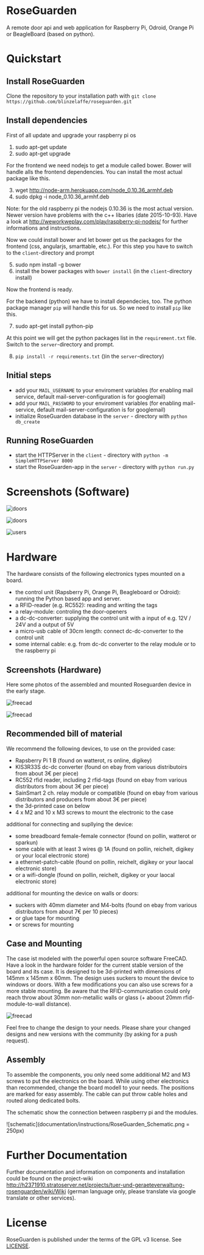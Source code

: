 RoseGuarden
===========

A remote door api and web application for Raspberry Pi, Odroid, Orange Pi or BeagleBoard (based on python).

Quickstart
==========


Install RoseGuarden
-------------------

Clone the repository to your installation path with `git clone https://github.com/blinzelaffe/roseguarden.git`

Install dependencies
--------------------

First of all update and upgrade your raspberry pi os

1. sudo apt-get update
2. sudo apt-get upgrade

For the frontend we need nodejs to get a module called bower. Bower will handle alls the frontend dependencies.
You can install the most actual package like this.

3. wget http://node-arm.herokuapp.com/node_0.10.36_armhf.deb
4. sudo dpkg -i node_0.10.36_armhf.deb

Note: for the old raspberry pi the nodejs 0.10.36 is the most actual version. Newer version have problems with the c++ libaries (date 2015-10-93).
Have a look at http://weworkweplay.com/play/raspberry-pi-nodejs/ for further informations and instructions.

Now we could install bower and let bower get us the packages for the frontend (css, angularjs, smarttable, etc.).
For this step you have to switch to the `client`-directory and prompt

5. sudo npm install -g bower
6. install the bower packages with `bower install` (in the `client`-directory install)

Now the frontend is ready.

For the backend (python) we have to install dependecies, too.
The python package manager `pip` will handle this for us. So we need to install `pip` like this.

7. sudo apt-get install python-pip

At this point we will get the python packages list in the `requirement.txt` file.
Switch to the `server`-directory and prompt.

8. `pip install -r requirements.txt` ()in the `server`-directory)


Initial steps
-------------

- add your `MAIL_USERNAME` to your enviroment variables (for enabling mail service, default mail-server-configuration is for googlemail)
- add your `MAIL_PASSWORD` to your enviroment variables (for enabling mail-service, default mail-server-configuration is for googlemail)
- initialize RoseGuarden database in the `server` - directory with `python db_create`


Running RoseGuarden
-------------------

- start the HTTPServer in the `client` - directory with  `python -m SimpleHTTPServer 8000`
- start the RoseGuarden-app in the `server` - directory with `python run.py`

Screenshots (Software)
======================

![doors](documentation/screenshots/userspace.png)

![doors](documentation/screenshots/admin_doors.png)

![users](documentation/screenshots/admin_users.png)


Hardware
========

The hardware consists of the following electronics  types mounted on a board.

- the control unit (Rapsberry Pi, Orange Pi, Beagleboard or Odroid): running the Python based app and server.
- a RFID-reader (e.g. RC552): reading and writing the tags
- a relay-module: controling the door-openers
- a dc-dc-converter: supplying the control unit with a input  of e.g. 12V / 24V and a output of 5V
- a micro-usb cable of 30cm length: connect dc-dc-converter to the control unit
- some internal cable: e.g. from dc-dc converter to the relay module or to the raspberry pi

Screenshots (Hardware)
----------------------

Here some photos of the assembled and mounted Roseguarden device in the early stage.

![freecad](documentation/photos/RoseGuarden_Hardware_Assembled_v1.jpg) 

![freecad](documentation/photos/RoseGuarden_Hardware_Mounted_v1.jpg) 


Recommended bill of material
----------------------------

We recommend the following devices, to use on the provided case:

- Rapsberry Pi 1 B (found on watterot, rs online, digikey)
- KIS3R33S dc-dc converter (found on ebay from various distributoirs from about 3€ per piece)
- RC552 rfid reader, including 2 rfid-tags (found on ebay from various distributors from about 3€ per piece)
- SainSmart 2 ch. relay module or compatible (found on ebay from various distributors and producers from about 3€ per piece)
- the 3d-printed case on below
- 4 x M2 and 10 x M3 screws to mount the electronic to the case

additional for connecting and supllying the device:

- some breadboard female-female connector (found on pollin, watterot or sparkun)
- some cable with at least 3 wires @ 1A (found on pollin, reichelt, digikey or your local electronic store)
- a ethernet-patch-cable (found on pollin, reichelt, digikey or your laocal electronic store)
- or a wifi-dongle (found on pollin, reichelt, digikey or your laocal electronic store)

additional for mounting the device on walls or doors:

- suckers with 40mm diameter and M4-bolts (found on ebay from various distributors from about 7€ per 10 pieces)
- or glue tape for mounting
- or screws for mounting 

Case and Mounting
-----------------

The case ist modeled with the powerful open source software FreeCAD. Have a look in the hardware folder for the current stable version of the board and its case. It is designed to be 3d-printed with dimensions of 145mm x 145mm x 60mm. The design uses suckers to mount the device to windows or doors. With a few modifications you can also use screws for a more stable mounting. Be aware that the RFID-communication could only reach throw about 30mm non-metallic walls or glass (+ aboout 20mm rfid-module-to-wall distance). 

![freecad](documentation/screenshots/freecad_raspberry_plate_model_v4.png) 

Feel free to change the design to your needs. Please share your changed designs and new versions with the community (by asking for a push request). 


Assembly
--------

To assemble the components, you only need some additional M2 and M3 screws to put the electronics on the board. While using other electronics than recommended, change the board modell to your needs. The positions are marked for easy assembly. The cable can put throw cable holes and routed along dedicated bolts.

The schematic show the connection between raspberry pi and the modules.

![schematic](documentation/instructions/RoseGuarden_Schematic.png = 250px)

Further Documentation
=====================

Further documentation and information on components and installation could be found on the project-wiki http://h2371910.stratoserver.net/projects/tuer-und-geraeteverwaltung-rosenguarden/wiki/Wiki (german language only, please translate via google translate or other services).

License
=======

RoseGuarden is published under the terms of the GPL v3 license. See [LICENSE](LICENSE).
